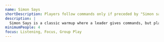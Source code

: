 ```yaml
---
name: Simon Says
shortDescription: Players follow commands only if preceded by "Simon says".
description: |
  Simon Says is a classic warmup where a leader gives commands, but players only follow if the command is preceded by "Simon says". Builds listening, focus, and group play.
minimumPeople: 4
focus: Listening, Focus, Group Play
---
```

